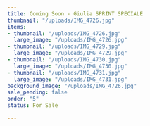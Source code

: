 ```yaml
---
title: Coming Soon - Giulia SPRINT SPECIALE
thumbnail: "/uploads/IMG_4726.jpg"
items:
- thumbnail: "/uploads/IMG_4726.jpg"
  large_image: "/uploads/IMG_4726.jpg"
- thumbnail: "/uploads/IMG_4729.jpg"
  large_image: "/uploads/IMG_4729.jpg"
- thumbnail: "/uploads/IMG_4730.jpg"
  large_image: "/uploads/IMG_4730.jpg"
- thumbnail: "/uploads/IMG_4731.jpg"
  large_image: "/uploads/IMG_4731.jpg"
background_image: "/uploads/IMG_4726.jpg"
sale_pending: false
order: "5"
status: For Sale

---
```

